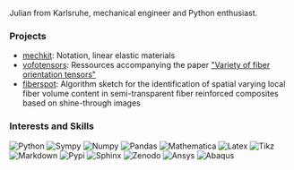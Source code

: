 Julian from Karlsruhe, mechanical engineer and Python enthusiast.

### Projects
- [mechkit][url_mechkit]: Notation, linear elastic materials
- [vofotensors][url_vofotensors]: Ressources accompanying the paper ["Variety of fiber orientation tensors"][url_variety_o_f_o_tensors]
- [fiberspot][url_fiberspot]: Algorithm sketch for the identification of spatial varying local fiber volume content in semi-transparent fiber reinforced composites based on shine-through images

### Interests and Skills
![Python](https://img.shields.io/badge/-Python-4B8BBE?&logo=Python&logoColor=fff)
![Sympy](https://img.shields.io/badge/-SymPy-3B5526?&logo=SymPy)
![Numpy](https://img.shields.io/badge/-Numpy-013243?&logo=NumPy)
![Pandas](https://img.shields.io/badge/-Pandas-150458?&logo=pandas)
![Mathematica](https://img.shields.io/badge/-Mathematica-DD1100?&logo=WolframMathematica)
![Latex](https://img.shields.io/badge/-LaTeX-008080?&logo=LaTeX&?style=plastic)
![Tikz](https://img.shields.io/badge/-TikZ-000000?&?style=plastic)
![Markdown](https://img.shields.io/badge/-Markdown-000000?&logo=Markdown)
![Pypi](https://img.shields.io/badge/-PyPI-ffffff?&logo=PyPI)
![Sphinx](https://img.shields.io/badge/-Sphinx-000000?&?style=plastic)
![Zenodo](https://img.shields.io/badge/-Zenodo-ffffff?&logo=Zenodo)
![Ansys](https://img.shields.io/badge/-Ansys-ffffff?&logo=Ansys)
![Abaqus](https://img.shields.io/badge/-Abaqus-11a7a3?)


[url_mechkit]: https://github.com/JulianKarlBauer/mechkit
[url_vofotensors]: https://github.com/JulianKarlBauer/fiber_orientation_tensors_2021
[url_variety_o_f_o_tensors]: https://journals.sagepub.com/doi/full/10.1177/10812865211057602
[url_fiberspot]: https://github.com/JulianKarlBauer/fiberspot


